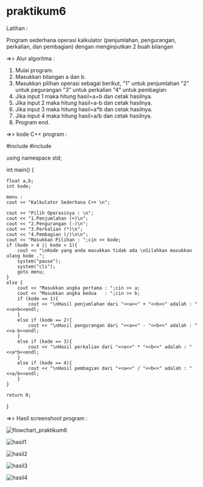 # praktikum6

Latihan :

Program sederhana operasi kalkulator (penjumlahan, pengurangan, perkalian, dan pembagian) dengan menginputkan 2 buah bilangan

=>> Alur algoritma :

1. Mulai program.
2. Masukkan bilangan a dan b.
3. Masukkan pilihan operasi sebagai berikut,
	"1" untuk penjumlahan
	"2" untuk pegurangan
	"3" untuk perkalian
	"4" untuk pembagian
4. Jika input 1 maka hitung hasil=a+b dan cetak hasilnya.
5. Jika input 2 maka hitung hasil=a-b dan cetak hasilnya.
6. Jika input 3 maka hitung hasil=a*b dan cetak hasilnya.
7. Jika input 4 maka hitung hasil=a/b dan cetak hasilnya.
8. Program end.


=>> kode C++ program :

#include <iostream>
#include <cstdlib>

using namespace std;

int main() {

    float a,b;
    int kode;

    menu :
    cout << "Kalkulator Sederhana C++ \n";

    cout << "Pilih Operasinya : \n";
    cout << "1.Penjumlahan (+)\n";
    cout << "2.Pengurangan (-)\n";
    cout << "3.Perkalian (*)\n";
    cout << "4.Pembagian (/)\n\n";
    cout << "Masukkan Pilihan : ";cin >> kode;
    if (kode > 4 || kode < 1){
        cout << "\nKode yang anda masukkan tidak ada \nSilahkan masukkan ulang kode .";
        system("pause");
        system("cls");
        goto menu;
    }
    else {
        cout << "Masukkan angka pertama : ";cin >> a;
        cout << "Masukkan angka kedua   : ";cin >> b;
        if (kode == 1){
            cout << "\nHasil penjumlahan dari "<<a<<" + "<<b<<" adalah : "<<a+b<<endl;
        }
        else if (kode == 2){
            cout << "\nHasil pengurangan dari "<<a<<" - "<<b<<" adalah : "<<a-b<<endl;
        }
        else if (kode == 3){
            cout << "\nHasil perkalian dari "<<a<<" * "<<b<<" adalah : "<<a*b<<endl;
        }
        else if (kode == 4){
            cout << "\nHasil pembagian dari "<<a<<" / "<<b<<" adalah : "<<a/b<<endl;
        }
    }

    return 0;
}


=>> Hasil screenshoot program :



![flowchart_praktikum6](https://user-images.githubusercontent.com/43899109/48949708-83687400-ef6b-11e8-9188-c4b44e724517.jpg)


![hasil1](https://user-images.githubusercontent.com/43899109/48949710-83687400-ef6b-11e8-9c8b-10ddfd5b618f.jpg)


![hasil2](https://user-images.githubusercontent.com/43899109/48949711-84010a80-ef6b-11e8-8e8e-866079088af6.jpg)


![hasil3](https://user-images.githubusercontent.com/43899109/48949712-84010a80-ef6b-11e8-903f-60ea304557ff.jpg)


![hasil4](https://user-images.githubusercontent.com/43899109/48949713-8499a100-ef6b-11e8-8328-03d9d2cbafd3.jpg)
